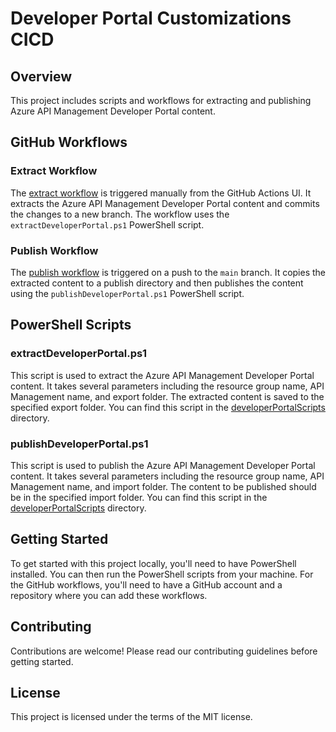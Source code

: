 # Developer Portal Customizations CICD

## Overview
This project includes scripts and workflows for extracting and publishing Azure API Management Developer Portal content.

## GitHub Workflows

### Extract Workflow
The [extract workflow](../.github/workflows/extract.yml) is triggered manually from the GitHub Actions UI. It extracts the Azure API Management Developer Portal content and commits the changes to a new branch. The workflow uses the `extractDeveloperPortal.ps1` PowerShell script.

### Publish Workflow
The [publish workflow](../.github/workflows/publish.yml) is triggered on a push to the `main` branch. It copies the extracted content to a publish directory and then publishes the content using the `publishDeveloperPortal.ps1` PowerShell script.

## PowerShell Scripts

### extractDeveloperPortal.ps1
This script is used to extract the Azure API Management Developer Portal content. It takes several parameters including the resource group name, API Management name, and export folder. The extracted content is saved to the specified export folder. You can find this script in the [developerPortalScripts](../developerPortalScripts/) directory.

### publishDeveloperPortal.ps1
This script is used to publish the Azure API Management Developer Portal content. It takes several parameters including the resource group name, API Management name, and import folder. The content to be published should be in the specified import folder. You can find this script in the [developerPortalScripts](../developerPortalScripts/) directory.

## Getting Started
To get started with this project locally, you'll need to have PowerShell installed. You can then run the PowerShell scripts from your machine. For the GitHub workflows, you'll need to have a GitHub account and a repository where you can add these workflows.

## Contributing
Contributions are welcome! Please read our contributing guidelines before getting started.

## License
This project is licensed under the terms of the MIT license.